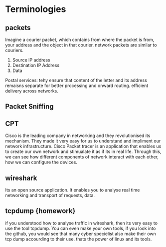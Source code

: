 # Terminologies

## packets

Imagine a courier packet, which contains from where the packet is from, your address and the object in that courier. network packets are similar to couriers. 
1. Source IP address
2. Destination IP Address
3. Data

Postal services:
tehy ensure that content of the letter and its address remaisns separate for better processing and onward routing. efficient delivery across networks.

## Packet Sniffing


## CPT
Cisco is the leading company in networking and they revolutionised its mechanism. 
They made it very easy for us to understand and impliment our network infrastructure. 
Cisco Packet tracer is an application that enables us to create our own network and stimualate it as if its in real life. Through this, we can see how different components of network interact with each other, how we can configure the devices. 

## wireshark
Its an open source application.
It enables you to analyse real time networking and transport of requests, data.

## tcpdump {homework}
if you understood how to analyse traffic in wireshark, then its very easy to use the tool tcpdump. You can even make your own tools, if you look into the github, you would see that many cyber specielist also make their own tcp dump accourding to their use. thats the power of linux and its tools. 
